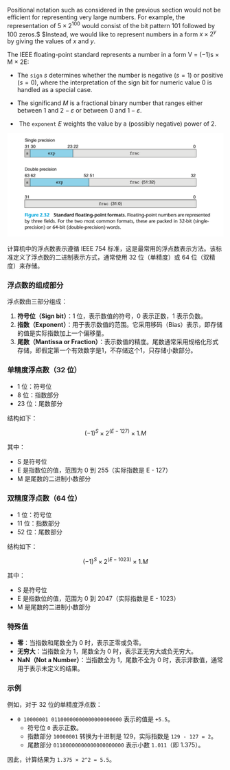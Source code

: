 Positional notation such as considered in the previous section would not be efficient for representing very large numbers. For example, the representation of $5 × 2^{100}$ would consist of the bit pattern $101$ followed by 100 zeros.$ $Instead, we would like to represent numbers in a form $x \times 2^y$ by giving the values of $x$ and $y$.

The IEEE floating-point standard represents a number in a form V = (−1)s × M × 2E:

- The `sign` $s$ determines whether the number is negative ($s = 1$) or positive ($s = 0$), where the interpretation of the sign bit for numeric value $0$ is handled as a special case.

- The significand $M$ is a fractional binary number that ranges either between $1$ and $2 − ε$ or between $0$ and $1 − ε$.

-  The `exponent` $E$ weights the value by a (possibly negative) power of $2$.

![12.png](../../../img/12.png)


计算机中的浮点数表示遵循 IEEE 754 标准，这是最常用的浮点数表示方法。该标准定义了浮点数的二进制表示方式，通常使用 32 位（单精度）或 64 位（双精度）来存储。

### 浮点数的组成部分

浮点数由三部分组成：

1. **符号位（Sign bit）**：1 位，表示数值的符号，0 表示正数，1 表示负数。
2. **指数（Exponent）**：用于表示数值的范围。它采用移码（Bias）表示，即存储的值是实际指数加上一个偏移量。
3. **尾数（Mantissa or Fraction）**：表示数值的精度。尾数通常采用规格化形式存储，即假定第一个有效数字是1，不存储这个1，只存储小数部分。

### 单精度浮点数（32 位）

- 1 位：符号位
- 8 位：指数部分
- 23 位：尾数部分

结构如下：


$$(-1)^S × 2^(E - 127) × 1.M$$



其中：

- S 是符号位
- E 是指数位的值，范围为 0 到 255（实际指数是 E - 127）
- M 是尾数的二进制小数部分

### 双精度浮点数（64 位）

- 1 位：符号位
- 11 位：指数部分
- 52 位：尾数部分

结构如下：

$$(-1)^S × 2^(E - 1023) × 1.M$$

其中：

- S 是符号位
- E 是指数位的值，范围为 0 到 2047（实际指数是 E - 1023）
- M 是尾数的二进制小数部分

### 特殊值

- **零**：当指数和尾数全为 0 时，表示正零或负零。
- **无穷大**：当指数全为 1，尾数全为 0 时，表示正无穷大或负无穷大。
- **NaN（Not a Number）**：当指数全为 1，尾数不全为 0 时，表示非数值，通常用于表示未定义的结果。

### 示例

例如，对于 32 位的单精度浮点数：

- `0 10000001 01100000000000000000000` 表示的值是 `+5.5`。
    - 符号位 `0` 表示正数。
    - 指数部分 `10000001` 转换为十进制是 129，实际指数是 `129 - 127 = 2`。
    - 尾数部分 `01100000000000000000000` 表示小数 `1.011`（即 1.375）。

因此，计算结果为 `1.375 × 2^2 = 5.5`。